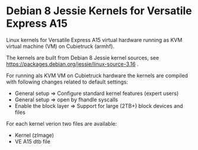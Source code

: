 # Debian 8 Jessie Kernels for Versatile Express A15
Linux kernels for Versatile Express A15 virtual hardware running as KVM virtual machine (VM) on Cubietruck (armhf).

The kernels are built from Debian 8 Jessie kernel sources, see https://packages.debian.org/jessie/linux-source-3.16 .

For running als KVM VM on Cubietruck hardware the kernels are compiled with following changes related to default settings:

- General setup => Configure standard kernel features (expert users)        
- General setup => open by fhandle syscalls                                 
- Enable the block layer => Support for large (2TB+) block devices and files

For each kernel verion two files are available:

- Kernel (zImage)
- VE A15 dtb file
